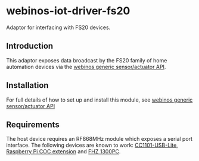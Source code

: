 webinos-iot-driver-fs20
===================

Adaptor for interfacing with FS20 devices.

Introduction
---

This adaptor exposes data broadcast by the FS20 family of home automation devices via the [webinos generic sensor/actuator API].

Installation
---

For full details of how to set up and install this module, see [webinos generic sensor/actuator API]

Requirements
---

The host device requires an RF868MHz module which exposes a serial port interface. The following devices are known to work: [CC1101-USB-Lite], [Raspberry Pi COC extension] and [FHZ 1300PC].


[webinos generic sensor/actuator API]:https://github.com/webinos/webinos-api-iot
[Raspberry Pi COC extension]:http://shop.busware.de/product_info.php/cPath/1/products_id/29
[CC1101-USB-Lite]:http://shop.busware.de/product_info.php/cPath/1/products_id/77
[FHZ 1300PC]:http://shop.busware.de/product_info.php/cPath/1/products_id/77http://www.elv.de/fhz-1300-pc-mit-ks-300-empfang-software-zur-ansteuerung-der-fs20-hms-100-komponenten-der-fht-80b.html